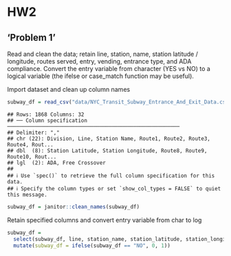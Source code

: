 HW2
================

## ‘Problem 1’

Read and clean the data; retain line, station, name, station latitude /
longitude, routes served, entry, vending, entrance type, and ADA
compliance. Convert the entry variable from character (YES vs NO) to a
logical variable (the ifelse or case_match function may be useful).

Import dataset and clean up column names

``` r
subway_df = read_csv("data/NYC_Transit_Subway_Entrance_And_Exit_Data.csv")
```

    ## Rows: 1868 Columns: 32
    ## ── Column specification ────────────────────────────────────────────────────────
    ## Delimiter: ","
    ## chr (22): Division, Line, Station Name, Route1, Route2, Route3, Route4, Rout...
    ## dbl  (8): Station Latitude, Station Longitude, Route8, Route9, Route10, Rout...
    ## lgl  (2): ADA, Free Crossover
    ## 
    ## ℹ Use `spec()` to retrieve the full column specification for this data.
    ## ℹ Specify the column types or set `show_col_types = FALSE` to quiet this message.

``` r
subway_df = janitor::clean_names(subway_df)
```

Retain specified columns and convert entry variable from char to log

``` r
subway_df = 
  select(subway_df, line, station_name, station_latitude, station_longitude, route1, route2, route3, route4, route5, route6, route7, route8, route9, route10, route11, entry, vending, entrance_type, ada) |>
  mutate(subway_df = ifelse(subway_df == "NO", 0, 1))
```
